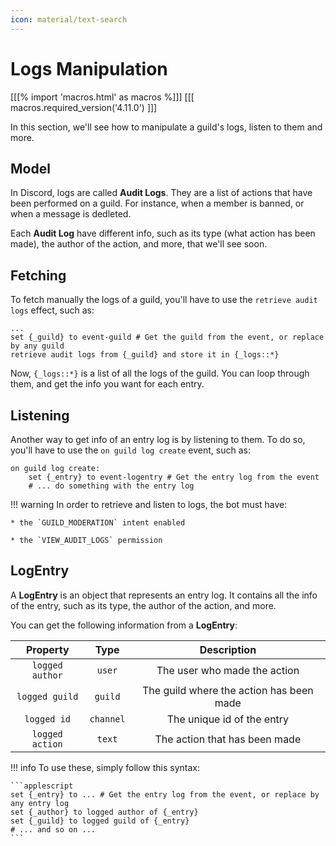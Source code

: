 ```yaml
---
icon: material/text-search
---
```


# Logs Manipulation

[[[% import 'macros.html' as macros %]]]
[[[ macros.required_version('4.11.0') ]]]

In this section, we'll see how to manipulate a guild's logs, listen to them and more. 

## Model

In Discord, logs are called **Audit Logs**. They are a list of actions that have been performed on a guild. For instance, when a member is banned, or when a message is dedleted.

Each **Audit Log** have different info, such as its type (what action has been made), the author of the action, and more, that we'll see soon.

## Fetching

To fetch manually the logs of a guild, you'll have to use the `retrieve audit logs` effect, such as:

```applescript
...
set {_guild} to event-guild # Get the guild from the event, or replace by any guild
retrieve audit logs from {_guild} and store it in {_logs::*}
```

Now, `{_logs::*}` is a list of all the logs of the guild. You can loop through them, and get the info you want for each entry.

## Listening

Another way to get info of an entry log is by listening to them. To do so, you'll have to use the `on guild log create` event, such as:

```applescript
on guild log create:
    set {_entry} to event-logentry # Get the entry log from the event
    # ... do something with the entry log
```

!!! warning
    In order to retrieve and listen to logs, the bot must have:
    
    * the `GUILD_MODERATION` intent enabled
    
    * the `VIEW_AUDIT_LOGS` permission

## LogEntry

A **LogEntry** is an object that represents an entry log. It contains all the info of the entry, such as its type, the author of the action, and more.

You can get the following information from a **LogEntry**:

|Property|Type|Description|
|:-:|:-:|:-:|
|`logged author`|`user`|The user who made the action|
|`logged guild`|`guild`|The guild where the action has been made|
|`logged id`|`channel`|The unique id of the entry|
|`logged action`|`text`|The action that has been made|

!!! info
    To use these, simply follow this syntax:
    
    ```applescript
    set {_entry} to ... # Get the entry log from the event, or replace by any entry log
    set {_author} to logged author of {_entry}
    set {_guild} to logged guild of {_entry}
    # ... and so on ...
    ```